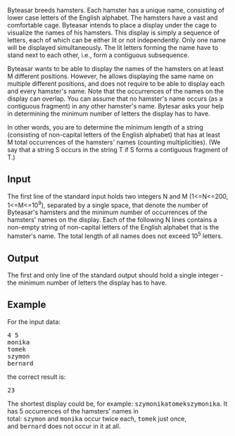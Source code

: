 <p>Byteasar breeds hamsters. Each hamster has a unique name, consisting of lower case letters of the English alphabet. The hamsters have a vast and comfortable cage. Byteasar intends to place a display under the cage to visualize the names of his hamsters. This display is simply a sequence of letters, each of which can be either lit or not independently. Only one name will be displayed simultaneously. The lit letters forming the name have to stand next to each other, i.e., form a contiguous subsequence.</p>
<p>Byteasar wants to be able to display the names of the hamsters on at least M&nbsp;different positions. However, he allows displaying the same name on multiple different positions, and does not require to be able to display each and every hamster's name. Note that the occurrences of the names on the display can overlap. You can assume that no hamster's name occurs (as a contiguous fragment) in any other hamster's name. Bytesar asks your help in determining the minimum number of letters the display has to have.</p>
<p>In other words, you are to determine the minimum length of a string (consisting of non-capital letters of the English alphabet) that has at least M&nbsp;total occurrences of the hamsters' names (counting multiplicities). (We say that a string S&nbsp;occurs in the string T&nbsp;if S&nbsp;forms a contiguous fragment of T.)</p>
<h2>Input</h2>
<p>The first line of the standard input holds two integers N&nbsp;and M&nbsp;(1&lt;=N&lt;=200, 1&lt;=M&lt;=10<sup>9</sup>), separated by a single space, that denote the number of Byteasar's hamsters and the minimum number of occurrences of the hamsters' names on the display. Each of the following N&nbsp;lines contains a non-empty string of non-capital letters of the English alphabet that is the hamster's name. The total length of all names does not exceed 10<sup>5</sup>&nbsp;letters.</p>
<h2>Output</h2>
<p>The first and only line of the standard output should hold a single integer - the minimum number of letters the display has to have.</p>
<h2>Example</h2>
<p>For the input data:</p>
<pre>4 5
monika
tomek
szymon
bernard</pre>
<p>the correct result is:</p>
<pre>23</pre>
<p>The shortest display could be, for example:&nbsp;<tt>szymonikatomekszymonika</tt>. It has 5 occurrences of the hamsters' names in total:&nbsp;<tt>szymon</tt>&nbsp;and&nbsp;<tt>monika</tt>&nbsp;occur twice each,&nbsp;<tt>tomek</tt> just once, and&nbsp;<tt>bernard</tt>&nbsp;does not occur in it at all.</p>